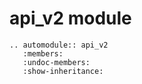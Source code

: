 # api_v2 module

```{eval-rst}
.. automodule:: api_v2
   :members:
   :undoc-members:
   :show-inheritance:
```
